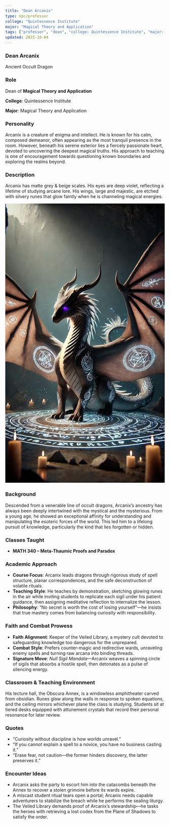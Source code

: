 ```yaml
---
title: "Dean Arcanix"
type: npc/professor
college: "Quintessence Institute"
major: "Magical Theory and Application"
tags: ["professor", "dean", "college: Quintessence Institute", "major: Magical Theory and Application", "variant:occult"]
updated: 2025-10-04
---
```


### Dean Arcanix

Ancient Occult Dragon

### Role

Dean of **Magical Theory and Application**

**College**: Quintessence Institute

**Major**: Magical Theory and Application

### Personality

Arcanix is a creature of enigma and intellect. He is known for his calm, composed demeanor, often appearing as the most tranquil presence in the room. However, beneath his serene exterior lies a fiercely passionate heart, devoted to uncovering the deepest magical truths. His approach to teaching is one of encouragement towards questioning known boundaries and exploring the realms beyond.

### Description

Arcanix has matte grey & beige scales. His eyes are deep violet, reflecting a lifetime of studying arcane lore. His wings, large and majestic, are etched with silvery runes that glow faintly when he is channeling magical energies.

![E6E7F6C8-B3A2-4738-B59D-096DFE88F121](/assets/images/E6E7F6C8-B3A2-4738-B59D-096DFE88F121.webp)

### Background

Descended from a venerable line of occult dragons, Arcanix’s ancestry has always been deeply intertwined with the mystical and the mysterious. From a young age, he showed an exceptional affinity for understanding and manipulating the esoteric forces of the world. This led him to a lifelong pursuit of knowledge, particularly the kind that lies forgotten or hidden.

### Classes Taught

- **MATH 340 – Meta-Thaumic Proofs and Paradox**



### Academic Approach

- **Course Focus**: Arcanix leads dragons through rigorous study of spell structure, planar correspondences, and the safe deconstruction of volatile rituals.
- **Teaching Style**: He teaches by demonstration, sketching glowing runes in the air while inviting students to replicate each sigil under his patient guidance, then assigning meditative reflection to internalize the lesson.
- **Philosophy**: “No secret is worth the cost of losing yourself”—he insists that true mastery comes from balancing curiosity with responsibility.

### Faith and Combat Prowess

- **Faith Alignment**: Keeper of the Veiled Library, a mystery cult devoted to safeguarding knowledge too dangerous for the unprepared.
- **Combat Style**: Prefers counter-magic and redirective wards, unraveling enemy spells and turning raw arcana into binding threads.
- **Signature Move**: *Null Sigil Mandala*—Arcanix weaves a spinning circle of sigils that absorbs a hostile spell, then detonates as a pulse of silencing energy.

### Classroom & Teaching Environment

His lecture hall, the Obscura Annex, is a windowless amphitheater carved from obsidian. Runes glow along the walls in response to spoken equations, and the ceiling mirrors whichever plane the class is studying. Students sit at tiered desks equipped with attunement crystals that record their personal resonance for later review.

### Quotes

- “Curiosity without discipline is how worlds unravel.”
- “If you cannot explain a spell to a novice, you have no business casting it.”
- “Erase fear, not caution—the former hinders discovery, the latter preserves it.”

### Encounter Ideas

- Arcanix asks the party to escort him into the catacombs beneath the Annex to recover a stolen grimoire before its wards expire.
- A miscast student ritual tears open a portal; Arcanix needs capable adventurers to stabilize the breach while he performs the sealing liturgy.
- The Veiled Library demands proof of Arcanix’s stewardship—he tasks the heroes with retrieving a lost codex from the Plane of Shadows to satisfy the order.
